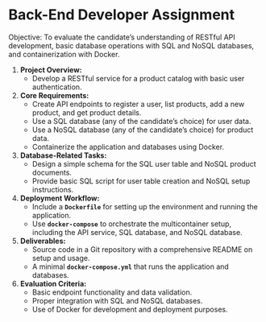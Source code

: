 # **Back-End Developer Assignment**

Objective: To evaluate the candidate’s understanding of RESTful API development, basic database operations with SQL and NoSQL databases, and containerization with Docker.

1. **Project Overview:**
    - Develop a RESTful service for a product catalog with basic user authentication.
2. **Core Requirements:**
    - Create API endpoints to register a user, list products, add a new product, and get product details.
    - Use a SQL database (any of the candidate’s choice) for user data.
    - Use a NoSQL database (any of the candidate’s choice) for product data.
    - Containerize the application and databases using Docker.
3. **Database-Related Tasks:**
    - Design a simple schema for the SQL user table and NoSQL product documents.
    - Provide basic SQL script for user table creation and NoSQL setup instructions.
4. **Deployment Workflow:**
    - Include a **`Dockerfile`** for setting up the environment and running the application.
    - Use **`docker-compose`** to orchestrate the multicontainer setup, including the API service, SQL database, and NoSQL database.
5. **Deliverables:**
    - Source code in a Git repository with a comprehensive README on setup and usage.
    - A minimal **`docker-compose.yml`** that runs the application and databases.
6. **Evaluation Criteria:**
    - Basic endpoint functionality and data validation.
    - Proper integration with SQL and NoSQL databases.
    - Use of Docker for development and deployment purposes.